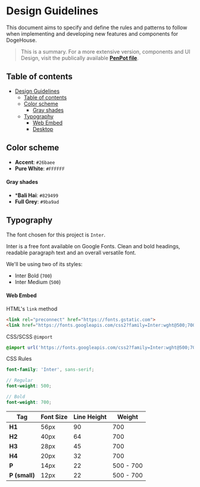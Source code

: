 # Design Guidelines

This document aims to specify and define the rules and patterns to follow when implementing and developing new features and components for DogeHouse.

>This is a summary. For a more extensive version, components and UI Design, visit the publically available **[PenPot file](https://github.com/GarretTomlin/Budgeting-web-app-monorepo/blob/main/docs/Style_Guide.svg)**.

## Table of contents
- [Design Guidelines](#design-guidelines)
  - [Table of contents](#table-of-contents)
  - [Color scheme](#color-scheme)
      - [Gray shades](#gray-shades)
  - [Typography](#typography)
      - [Web Embed](#web-embed)
    - [Desktop](#desktop)


## Color scheme

- **Accent**: `#26baee`
- **Pure White**: `#FFFFFF`

#### Gray shades
- ***Bali Hai**: `#829499`
- **Full Grey**: `#9ba9ad`


## Typography

The font chosen for this project is `Inter`.

Inter is a free font available on Google Fonts. Clean and bold headings, readable paragraph text and an overall versatile font.

We'll be using two of its styles:
- Inter Bold (`700`)
- Inter Medium (`500`)

#### Web Embed

HTML's `link` method

```html
<link rel="preconnect" href="https://fonts.gstatic.com">
<link href="https://fonts.googleapis.com/css2?family=Inter:wght@500;700&display=swap" rel="stylesheet">
```

CSS/SCSS `@import`

```css
@import url('https://fonts.googleapis.com/css2?family=Inter:wght@500;700&display=swap');
```

CSS Rules

```scss
font-family: 'Inter', sans-serif;

// Regular
font-weight: 500;

// Bold
font-weight: 700;
```


Tag | Font Size | Line Height | Weight
--- | --------- | ----------- | ------
**H1** | 56px | 90 | 700
**H2** | 40px | 64 | 700
**H3** | 28px | 45 | 700
**H4** | 20px | 32 | 700
**P** | 14px | 22 | 500 - 700
**P (small)** | 12px | 22 | 500 - 700

